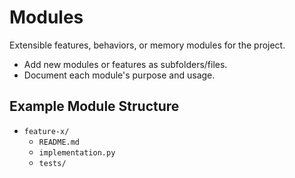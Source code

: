 # Modules

Extensible features, behaviors, or memory modules for the project.

- Add new modules or features as subfolders/files.
- Document each module's purpose and usage.

## Example Module Structure

- `feature-x/`
  - `README.md`
  - `implementation.py`
  - `tests/`